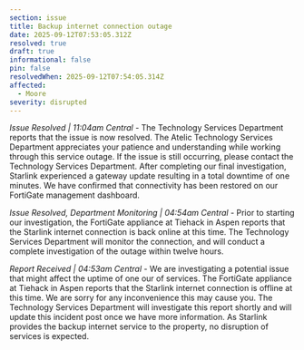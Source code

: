 ```yaml
---
section: issue
title: Backup internet connection outage
date: 2025-09-12T07:53:05.312Z
resolved: true
draft: true
informational: false
pin: false
resolvedWhen: 2025-09-12T07:54:05.314Z
affected:
  - Moore
severity: disrupted
---
```

*Issue Resolved | 11:04am Central* - The Technology Services Department reports that the issue is now resolved. The Atelic Technology Services Department appreciates your patience and understanding while working through this service outage. If the issue is still occurring, please contact the Technology Services Department. After completing our final investigation, Starlink experienced a gateway update resulting in a total downtime of one minutes. We have confirmed that connectivity has been restored on our FortiGate management dashboard.

*Issue Resolved, Department Monitoring | 04:54am Central* - Prior to starting our investigation, the FortiGate appliance at Tiehack in Aspen reports that the Starlink internet connection is back online at this time. The Technology Services Department will monitor the connection, and will conduct a complete investigation of the outage within twelve hours.

*Report Received | 04:53am Central* - We are investigating a potential issue that might affect the uptime of one our of services. The FortiGate appliance at Tiehack in Aspen reports that the Starlink internet connection is offline at this time. We are sorry for any inconvenience this may cause you. The Technology Services Department will investigate this report shortly and will update this incident post once we have more information. As Starlink provides the backup internet service to the property, no disruption of services is expected.